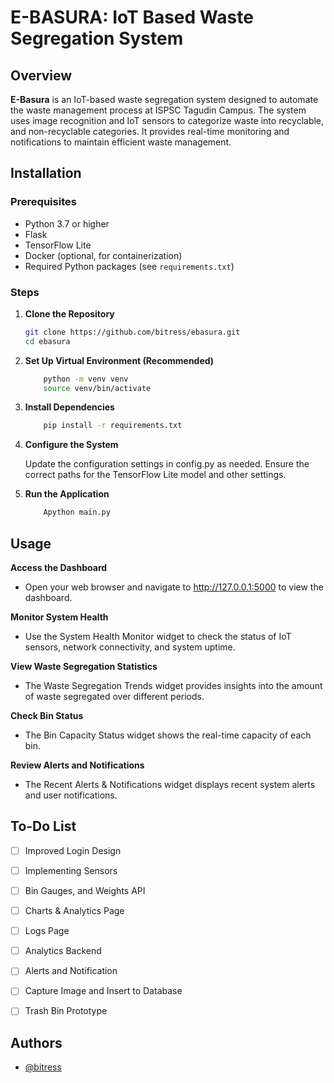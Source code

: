 
# E-BASURA: IoT Based Waste Segregation System
## Overview

**E-Basura** is an IoT-based waste segregation system designed to automate the waste management process at ISPSC Tagudin Campus. The system uses image recognition and IoT sensors to categorize waste into recyclable, and non-recyclable categories. It provides real-time monitoring and notifications to maintain efficient waste management.


## Installation

### Prerequisites

- Python 3.7 or higher
- Flask
- TensorFlow Lite
- Docker (optional, for containerization)
- Required Python packages (see `requirements.txt`)

### Steps

1. **Clone the Repository**

   ```bash
   git clone https://github.com/bitress/ebasura.git
   cd ebasura

2. **Set Up Virtual Environment (Recommended)**

    ```bash
        python -m venv venv
        source venv/bin/activate

3. **Install Dependencies** 
    ```bash
        pip install -r requirements.txt

4. **Configure the System**
    
    Update the configuration settings in config.py as needed. Ensure the correct paths for the TensorFlow Lite model and other settings.



5. **Run the Application**
    ```bash
        Apython main.py

## Usage
**Access the Dashboard**
- Open your web browser and navigate to http://127.0.0.1:5000 to view the dashboard.

**Monitor System Health**
- Use the System Health Monitor widget to check the status of IoT sensors, network connectivity, and system uptime.

**View Waste Segregation Statistics**
- The Waste Segregation Trends widget provides insights into the amount of waste segregated over different periods.

**Check Bin Status**
- The Bin Capacity Status widget shows the real-time capacity of each bin.

**Review Alerts and Notifications**
- The Recent Alerts & Notifications widget displays recent system alerts and user notifications.


## To-Do List

- [ ] Improved Login Design
- [ ] Implementing Sensors
- [ ] Bin Gauges, and Weights API
- [ ] Charts & Analytics Page
- [ ] Logs Page
- [ ] Analytics Backend
- [ ] Alerts and Notification
- [ ] Capture Image and Insert to Database
- [ ] Trash Bin Prototype



## Authors

- [@bitress](https://www.github.com/bitress)

